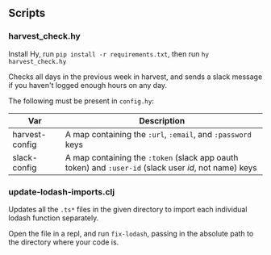 ## Scripts

### harvest_check.hy

Install Hy, run `pip install -r requirements.txt`, then run `hy harvest_check.hy`

Checks all days in the previous week in harvest, and sends a slack message if you haven't logged enough hours on any day.

The following must be present in `config.hy`:

| Var   | Description |
| ----- | ----------- |
| harvest-config | A map containing the `:url`, `:email`, and `:password` keys |
| slack-config   | A map containing the `:token` (slack app oauth token) and `:user-id` (slack user _id_, not name) keys |

### update-lodash-imports.clj

Updates all the `.ts*` files in the given directory to import each individual lodash function separately.

Open the file in a repl, and run `fix-lodash`, passing in the absolute path to the directory where your code is.

